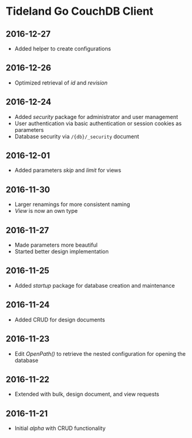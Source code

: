 # Tideland Go CouchDB Client

## 2016-12-27

- Added helper to create configurations

## 2016-12-26

- Optimized retrieval of *id* and *revision*

## 2016-12-24

- Added *security* package for administrator and user management
- User authentication via basic authentication or session cookies as parameters
- Database security via `/{db}/_security` document

## 2016-12-01

- Added parameters *skip* and *limit* for views

## 2016-11-30

- Larger renamings for more consistent naming
- *View* is now an own type

## 2016-11-27

- Made parameters more beautiful
- Started better design implementation

## 2016-11-25

- Added *startup* package for database creation and
  maintenance

## 2016-11-24

- Added CRUD for design documents

## 2016-11-23

- Edit *OpenPath()* to retrieve the nested configuration for
  opening the database

## 2016-11-22

- Extended with bulk, design document, and view requests

## 2016-11-21

- Initial *alpha* with CRUD functionality
